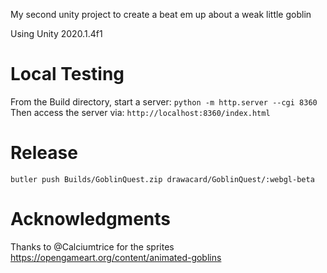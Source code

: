 My second unity project to create a beat em up about a weak little goblin

Using Unity 2020.1.4f1

Local Testing
=============
From the Build directory, start a server: `python -m http.server --cgi 8360`
Then access the server via: `http://localhost:8360/index.html`

Release
=======
`butler push Builds/GoblinQuest.zip drawacard/GoblinQuest/:webgl-beta`

Acknowledgments
===============
Thanks to @Calciumtrice for the sprites https://opengameart.org/content/animated-goblins
